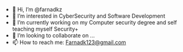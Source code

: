 - 👋 Hi, I’m @farnadkz
- 👀 I’m interested in CyberSecurity and Software Development
- 🌱 I’m currently working on my Computer security degree and self teaching myself Security+
- 💞️ I’m looking to collaborate on ...
- 📫 How to reach me: Farnadk123@gmail.com 

<!---
farnadkz/farnadkz is a ✨ special ✨ repository because its `README.md` (this file) appears on your GitHub profile.
You can click the Preview link to take a look at your changes.
--->
